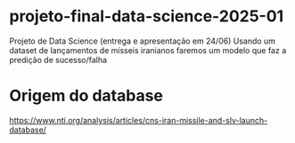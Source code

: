 # projeto-final-data-science-2025-01
Projeto de Data Science (entrega e apresentação em 24/06)
Usando um dataset de lançamentos de mísseis iranianos faremos um modelo que faz a predição de sucesso/falha

# Origem do database
https://www.nti.org/analysis/articles/cns-iran-missile-and-slv-launch-database/